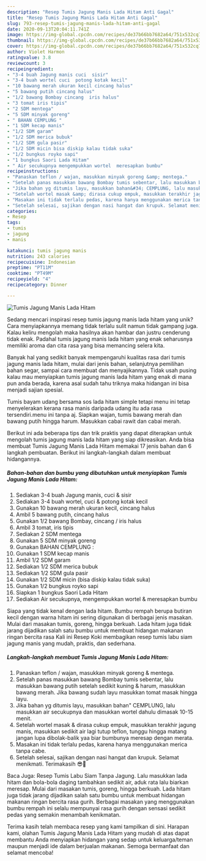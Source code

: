 ```yaml
---
description: "Resep Tumis Jagung Manis Lada Hitam Anti Gagal"
title: "Resep Tumis Jagung Manis Lada Hitam Anti Gagal"
slug: 793-resep-tumis-jagung-manis-lada-hitam-anti-gagal
date: 2020-09-13T20:04:11.741Z
image: https://img-global.cpcdn.com/recipes/de37b66bb7682a64/751x532cq70/tumis-jagung-manis-lada-hitam-foto-resep-utama.jpg
thumbnail: https://img-global.cpcdn.com/recipes/de37b66bb7682a64/751x532cq70/tumis-jagung-manis-lada-hitam-foto-resep-utama.jpg
cover: https://img-global.cpcdn.com/recipes/de37b66bb7682a64/751x532cq70/tumis-jagung-manis-lada-hitam-foto-resep-utama.jpg
author: Violet Harmon
ratingvalue: 3.8
reviewcount: 3
recipeingredient:
- "3-4 buah Jagung manis cuci  sisir"
- "3-4 buah wortel cuci  potong kotak kecil"
- "10 bawang merah ukuran kecil cincang halus"
- "5 bawang putih cincang halus"
- "1/2 bawang Bombay cincang  iris halus"
- "3 tomat iris tipis"
- "2 SDM mentega"
- "5 SDM minyak goreng"
- " BAHAN CEMPLUNG "
- "1 SDM kecap manis"
- "1/2 SDM garam"
- "1/2 SDM merica bubuk"
- "1/2 SDM gula pasir"
- "1/2 SDM micin bisa diskip kalau tidak suka"
- "1/2 bungkus royko sapi"
- "1 bungkus Saori Lada Hitam"
- " Air secukupnya mengempukkan wortel  meresapkan bumbu"
recipeinstructions:
- "Panaskan teflon / wajan, masukkan minyak goreng &amp; mentega."
- "Setelah panas masukkan bawang Bombay tumis sebentar, lalu masukkan bawang putih setelah sedikit kuning &amp; harum, masukkan bawang merah. Jika bawang sudah layu masukkan tomat masak hingga layu."
- "Jika bahan yg ditumis layu, masukkan bahan&#34; CEMPLUNG, lalu masukkan air secukupnya dan masukkan wortel dahulu dimasak 10-15 menit."
- "Setelah wortel masak &amp; dirasa cukup empuk, masukkan terakhir jagung manis, masukkan sedikit air lagi tutup teflon, tunggu hingga matang jangan lupa dibolak-balik yaa biar bumbunya meresap dengan merata."
- "Masakan ini tidak terlalu pedas, karena hanya menggunakan merica tanpa cabe."
- "Setelah selesai, sajikan dengan nasi hangat dan krupuk. Selamat menikmati. Terimakasih 😎🙏"
categories:
- Resep
tags:
- tumis
- jagung
- manis

katakunci: tumis jagung manis 
nutrition: 243 calories
recipecuisine: Indonesian
preptime: "PT11M"
cooktime: "PT49M"
recipeyield: "4"
recipecategory: Dinner

---
```



![Tumis Jagung Manis Lada Hitam](https://img-global.cpcdn.com/recipes/de37b66bb7682a64/751x532cq70/tumis-jagung-manis-lada-hitam-foto-resep-utama.jpg)

Sedang mencari inspirasi resep tumis jagung manis lada hitam yang unik? Cara menyiapkannya memang tidak terlalu sulit namun tidak gampang juga. Kalau keliru mengolah maka hasilnya akan hambar dan justru cenderung tidak enak. Padahal tumis jagung manis lada hitam yang enak seharusnya memiliki aroma dan cita rasa yang bisa memancing selera kita.

Banyak hal yang sedikit banyak mempengaruhi kualitas rasa dari tumis jagung manis lada hitam, mulai dari jenis bahan, selanjutnya pemilihan bahan segar, sampai cara membuat dan menyajikannya. Tidak usah pusing kalau mau menyiapkan tumis jagung manis lada hitam yang enak di mana pun anda berada, karena asal sudah tahu triknya maka hidangan ini bisa menjadi sajian spesial.

Tumis bayam udang bersama sos lada hitam simple tetapi menu ini tetap menyelerakan kerana rasa manis daripada udang itu ada rasa tersendiri.menu ini tanpa aj. Siapkan wajan, tumis bawang merah dan bawang putih hingga harum. Masukkan cabai rawit dan cabai merah.


Berikut ini ada beberapa tips dan trik praktis yang dapat diterapkan untuk mengolah tumis jagung manis lada hitam yang siap dikreasikan. Anda bisa membuat Tumis Jagung Manis Lada Hitam memakai 17 jenis bahan dan 6 langkah pembuatan. Berikut ini langkah-langkah dalam membuat hidangannya.

<!--inarticleads1-->

##### Bahan-bahan dan bumbu yang dibutuhkan untuk menyiapkan Tumis Jagung Manis Lada Hitam:

1. Sediakan 3-4 buah Jagung manis, cuci &amp; sisir
1. Sediakan 3-4 buah wortel, cuci &amp; potong kotak kecil
1. Gunakan 10 bawang merah ukuran kecil, cincang halus
1. Ambil 5 bawang putih, cincang halus
1. Gunakan 1/2 bawang Bombay, cincang / iris halus
1. Ambil 3 tomat, iris tipis
1. Sediakan 2 SDM mentega
1. Gunakan 5 SDM minyak goreng
1. Gunakan  BAHAN CEMPLUNG :
1. Gunakan 1 SDM kecap manis
1. Ambil 1/2 SDM garam
1. Sediakan 1/2 SDM merica bubuk
1. Sediakan 1/2 SDM gula pasir
1. Gunakan 1/2 SDM micin (bisa diskip kalau tidak suka)
1. Gunakan 1/2 bungkus royko sapi
1. Siapkan 1 bungkus Saori Lada Hitam
1. Sediakan  Air secukupnya, mengempukkan wortel &amp; meresapkan bumbu


Siapa yang tidak kenal dengan lada hitam. Bumbu rempah berupa butiran kecil dengan warna hitam ini sering digunakan di berbagai jenis masakan. Mulai dari masakan tumis, goreng, hingga berkuah. Lada hitam juga tidak jarang dijadikan salah satu bumbu untuk membuat hidangan makanan ringan bercita rasa Kali ini Resep Koki membagikan resep tumis labu siam jagung manis yang mudah, praktis, dan sederhana. 

<!--inarticleads2-->

##### Langkah-langkah membuat Tumis Jagung Manis Lada Hitam:

1. Panaskan teflon / wajan, masukkan minyak goreng &amp; mentega.
1. Setelah panas masukkan bawang Bombay tumis sebentar, lalu masukkan bawang putih setelah sedikit kuning &amp; harum, masukkan bawang merah. Jika bawang sudah layu masukkan tomat masak hingga layu.
1. Jika bahan yg ditumis layu, masukkan bahan&#34; CEMPLUNG, lalu masukkan air secukupnya dan masukkan wortel dahulu dimasak 10-15 menit.
1. Setelah wortel masak &amp; dirasa cukup empuk, masukkan terakhir jagung manis, masukkan sedikit air lagi tutup teflon, tunggu hingga matang jangan lupa dibolak-balik yaa biar bumbunya meresap dengan merata.
1. Masakan ini tidak terlalu pedas, karena hanya menggunakan merica tanpa cabe.
1. Setelah selesai, sajikan dengan nasi hangat dan krupuk. Selamat menikmati. Terimakasih 😎🙏


Baca Juga: Resep Tumis Labu Siam Tanpa Jagung. Lalu masukkan lada hitam dan bola-bola daging tambahkan sedikit air, aduk rata lalu biarkan meresap. Mulai dari masakan tumis, goreng, hingga berkuah. Lada hitam juga tidak jarang dijadikan salah satu bumbu untuk membuat hidangan makanan ringan bercita rasa gurih. Berbagai masakan yang menggunakan bumbu rempah ini selalu mempunyai rasa gurih dengan sensasi sedikit pedas yang semakin menambah kenikmatan. 

Terima kasih telah membaca resep yang kami tampilkan di sini. Harapan kami, olahan Tumis Jagung Manis Lada Hitam yang mudah di atas dapat membantu Anda menyiapkan hidangan yang sedap untuk keluarga/teman maupun menjadi ide dalam berjualan makanan. Semoga bermanfaat dan selamat mencoba!
